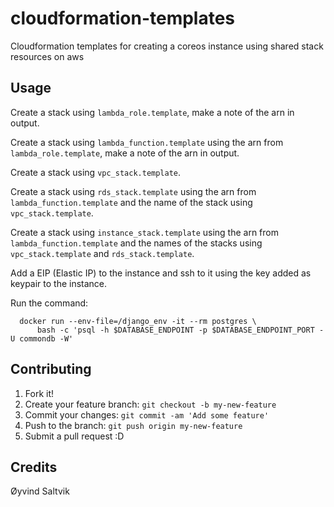 # cloudformation-templates

Cloudformation templates for creating a coreos instance using shared stack resources on aws

## Usage

Create a stack using `lambda_role.template`, make a note of the arn in output.

Create a stack using `lambda_function.template` using  the arn from `lambda_role.template`, make a note of the arn in output.

Create a stack using `vpc_stack.template`.

Create a stack using `rds_stack.template` using  the arn from `lambda_function.template` and the name of the stack using `vpc_stack.template`.

Create a stack using `instance_stack.template` using  the arn from `lambda_function.template` and the names of the stacks using `vpc_stack.template` and `rds_stack.template`.

Add a EIP (Elastic IP) to the instance and ssh to it using the key added as keypair to the instance.

Run the command:
```
  docker run --env-file=/django_env -it --rm postgres \
      bash -c 'psql -h $DATABASE_ENDPOINT -p $DATABASE_ENDPOINT_PORT -U commondb -W'
```

## Contributing

1. Fork it!
2. Create your feature branch: `git checkout -b my-new-feature`
3. Commit your changes: `git commit -am 'Add some feature'`
4. Push to the branch: `git push origin my-new-feature`
5. Submit a pull request :D

## Credits

Øyvind Saltvik
